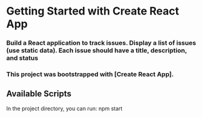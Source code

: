 # Getting Started with Create React App
### Build a React application to track issues. Display a list of issues (use static data). Each issue should have a title, description, and status
### This project was bootstrapped with [Create React App].

## Available Scripts

In the project directory, you can run:
npm start

 
 

